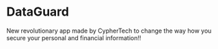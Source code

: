 # DataGuard
New revolutionary app made by CypherTech to change the way how you secure your personal and financial information!!
